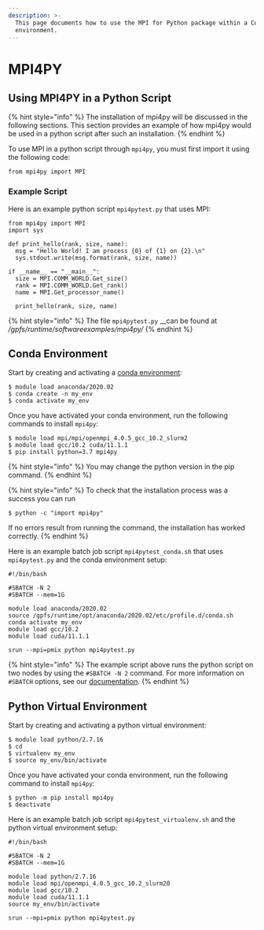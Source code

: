 ```yaml
---
description: >-
  This page documents how to use the MPI for Python package within a Conda
  environment.
---
```


# MPI4PY

## Using MPI4PY in a Python Script

{% hint style="info" %}
The installation of mpi4py will be discussed in the following sections. This section provides an example of how mpi4py would be used in a python script after such an installation.
{% endhint %}

To use MPI in a python script through `mpi4py`, you must first import it using the following code:

```text
from mpi4py import MPI
```

### Example Script

Here is an example python script `mpi4pytest.py` that uses MPI:

```text
from mpi4py import MPI
import sys

def print_hello(rank, size, name):
  msg = "Hello World! I am process {0} of {1} on {2}.\n"
  sys.stdout.write(msg.format(rank, size, name))

if __name__ == "__main__":
  size = MPI.COMM_WORLD.Get_size()
  rank = MPI.COMM_WORLD.Get_rank()
  name = MPI.Get_processor_name()

  print_hello(rank, size, name)
```

{% hint style="info" %}
The file `mpi4pytest.py`  __can be found at _/gpfs/runtime/softwareexamples/mpi4py/_
{% endhint %}

## Conda Environment

Start by creating and activating a [conda environment](https://docs.ccv.brown.edu/oscar/software/anaconda#conda-environment):

```text
$ module load anaconda/2020.02
$ conda create -n my_env
$ conda activate my_env
```

Once you have activated your conda environment, run the following commands to install `mpi4py`:

```text
$ module load mpi/mpi/openmpi_4.0.5_gcc_10.2_slurm2
$ module load gcc/10.2 cuda/11.1.1
$ pip install python=3.7 mpi4py
```

{% hint style="info" %}
You may change the python version in the pip command.
{% endhint %}

{% hint style="info" %}
To check that the installation process was a success you can run

```
$ python -c "import mpi4py"
```

If no errors result from running the command, the installation has worked correctly.
{% endhint %}

Here is an example batch job script `mpi4pytest_conda.sh` that uses  `mpi4pytest.py` and the conda environment setup:

```text
#!/bin/bash

#SBATCH -N 2
#SBATCH --mem=1G

module load anaconda/2020.02
source /gpfs/runtime/opt/anaconda/2020.02/etc/profile.d/conda.sh
conda activate my_env
module load gcc/10.2
module load cuda/11.1.1

srun --mpi=pmix python mpi4pytest.py
```

{% hint style="info" %}
The example script above runs the python script on two nodes by using the `#SBATCH -N 2` command. For more information on `#SBATCH` options, see our [documentation](https://docs.ccv.brown.edu/oscar/submitting-jobs/batch#sbatch-command-options).
{% endhint %}

## Python Virtual Environment

Start by creating and activating a python virtual environment:

```text
$ module load python/2.7.16
$ cd
$ virtualenv my_env
$ source my_env/bin/activate
```

Once you have activated your conda environment, run the following command to install `mpi4py`:

```text
$ python -m pip install mpi4py
$ deactivate
```

Here is an example batch job script `mpi4pytest_virtualenv.sh`  and the python virtual environment setup:

```text
#!/bin/bash

#SBATCH -N 2
#SBATCH --mem=1G

module load python/2.7.16
module load mpi/openmpi_4.0.5_gcc_10.2_slurm20
module load gcc/10.2
module load cuda/11.1.1
source my_env/bin/activate

srun --mpi=pmix python mpi4pytest.py
```

